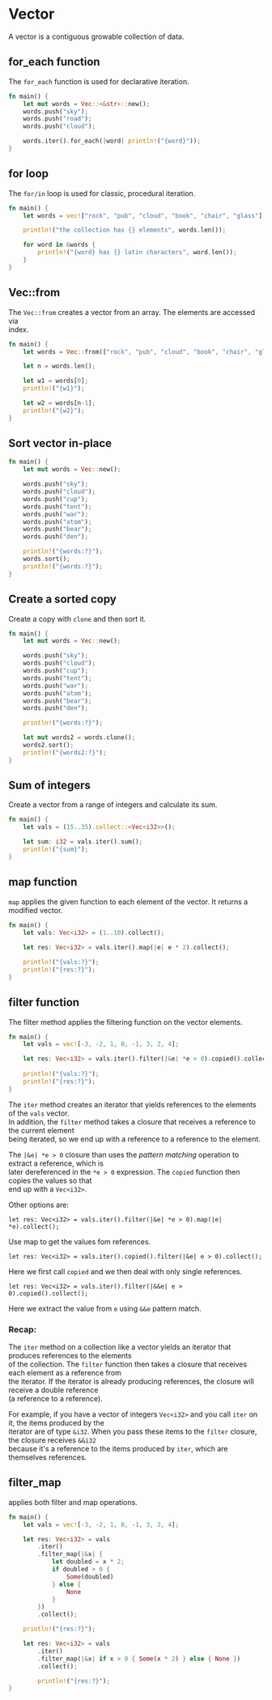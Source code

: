 # Vector 

A vector is a contiguous growable collection of data.  

## for_each function

The `for_each` function is used for declarative iteration.  

```rust
fn main() {
    let mut words = Vec::<&str>::new();
    words.push("sky");
    words.push("road");
    words.push("cloud");

    words.iter().for_each(|word| println!("{word}"));
}
```

## for loop

The `for/in` loop is used for classic, procedural iteration.  

```rust
fn main() {
    let words = vec!["rock", "pub", "cloud", "book", "chair", "glass"];

    println!("the collection has {} elements", words.len());

    for word in &words {
        println!("{word} has {} latin characters", word.len());
    }
}
```

## Vec::from

The `Vec::from` creates a vector from an array. The elements are accessed via  
index.  

```rust
fn main() {
    let words = Vec::from(["rock", "pub", "cloud", "book", "chair", "glass"]);

    let n = words.len();

    let w1 = words[0];
    println!("{w1}");

    let w2 = words[n-1];
    println!("{w2}");
}
```

## Sort vector in-place

```rust
fn main() {
    let mut words = Vec::new();

    words.push("sky");
    words.push("cloud");
    words.push("cup");
    words.push("tent");
    words.push("war");
    words.push("atom");
    words.push("bear");
    words.push("den");

    println!("{words:?}");
    words.sort();
    println!("{words:?}");
}
```

## Create a sorted copy

Create a copy with `clone` and then sort it.  

```rust
fn main() {
    let mut words = Vec::new();

    words.push("sky");
    words.push("cloud");
    words.push("cup");
    words.push("tent");
    words.push("war");
    words.push("atom");
    words.push("bear");
    words.push("den");

    println!("{words:?}");

    let mut words2 = words.clone();
    words2.sort();
    println!("{words2:?}");
}
```

## Sum of integers

Create a vector from a range of integers and calculate its sum.  

```rust
fn main() {
    let vals = (15..35).collect::<Vec<i32>>();

    let sum: i32 = vals.iter().sum();
    println!("{sum}");
}
```

## map function

`map` applies the given function to each element of the vector. It returns a modified vector.  

```rust
fn main() {
    let vals: Vec<i32> = (1..10).collect();
    
    let res: Vec<i32> = vals.iter().map(|e| e * 2).collect();

    println!("{vals:?}");
    println!("{res:?}");
}
```

## filter function

The filter method applies the filtering function on the vector elements.  

```rust
fn main() {
    let vals = vec![-3, -2, 1, 0, -1, 3, 2, 4];

    let res: Vec<i32> = vals.iter().filter(|&e| *e > 0).copied().collect();
   
    println!("{vals:?}");
    println!("{res:?}");
}
```

The `iter` method creates an iterator that yields references to the elements of the `vals` vector.  
In addition, the `filter` method takes a closure that receives a reference to the current element  
being iterated, so we end up with a reference to a reference to the element.  

The `|&e| *e > 0` closure than uses the *pattern matching* operation to extract a reference, which is    
later dereferenced in the `*e > 0` expression. The `copied` function then copies the values so that  
end up with a `Vec<i32>`.  

Other options are:  

`let res: Vec<i32> = vals.iter().filter(|&e| *e > 0).map(|e| *e).collect();`

Use map to get the values fom references.  

`let res: Vec<i32> = vals.iter().copied().filter(|&e| e > 0).collect();`

Here we first call `copied` and we then deal with only single references.  

`let res: Vec<i32> = vals.iter().filter(|&&e| e > 0).copied().collect();`

Here we extract the value from `e` using `&&e` pattern match.  

### Recap:  

The `iter` method on a collection like a vector yields an iterator that produces references to the elements  
of the collection. The `filter` function then takes a closure that receives each element as a reference from  
the iterator. If the iterator is already producing references, the closure will receive a double reference  
(a reference to a reference).  

For example, if you have a vector of integers `Vec<i32>` and you call `iter` on it, the items produced by the  
iterator are of type `&i32`. When you pass these items to the `filter` closure, the closure receives `&&i32`  
because it's a reference to the items produced by `iter`, which are themselves references.  

## filter_map 

applies both filter and map operations.  

```rust
fn main() {
    let vals = vec![-3, -2, 1, 0, -1, 3, 2, 4];

    let res: Vec<i32> = vals
        .iter()
        .filter_map(|&x| {
            let doubled = x * 2;
            if doubled > 0 {
                Some(doubled)
            } else {
                None
            }
        })
        .collect();

    println!("{res:?}");

    let res: Vec<i32> = vals
        .iter()
        .filter_map(|&x| if x > 0 { Some(x * 2) } else { None })
        .collect();

        println!("{res:?}");
}
```



